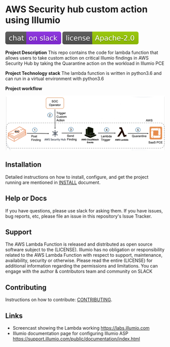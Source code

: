 # AWS Security hub custom action using Illumio

[![Slack](images/slack.svg)](http://slack.illumiolabs.com)
[![License](images/license.svg)](LICENSE)


**Project Description**
This repo contains the code for lambda function that allows users to take custom action on critical
Illumio findings in AWS Security Hub by taking the Quarantine action on the workload in Illumio PCE

**Project Technology stack** 
The lambda function is written in python3.6 and can run in a virtual environment with python3.6

**Project workflow** 

![](images/security-hub-actions-workflow.jpg)

## Installation

Detailed instructions on how to install, configure, and get the project running are mentioned 
in [INSTALL](INSTALL.md) document.

## Help or Docs 

If you have questions, please use slack for asking them.
If you have issues, bug reports, etc, please file an issue in this repository's Issue Tracker.

## Support
 
The AWS Lambda Function is released and distributed as open source software subject to the (LICENSE). 
Illumio has no obligation or responsibility related to the AWS Lambda Function with respect to support, maintenance, availability, security or otherwise. 
Please read the entire (LICENSE) for additional information regarding the permissions and limitations. You can engage with the author & contributors team and community on SLACK

## Contributing

Instructions on how to contribute:  [CONTRIBUTING](CONTRIBUTING.md).

## Links

 * Screencast showing the Lambda working https://labs.illumio.com
 * Illumio documentation page for configuring Illumio ASP https://support.illumio.com/public/documentation/index.html